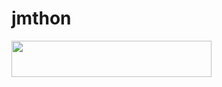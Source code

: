 # jmthon

<p align="left"><a href="https://heroku.com/deploy?template=https://github.com/baro98/roz"> <img src="https://img.shields.io/badge/Deploy%20To%20Heroku-purple?style=for-the-badge&logo=heroku" width="320" height="58.45"/></a></p>
